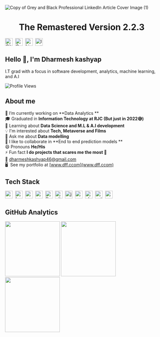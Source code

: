 ![Copy of Grey and Black Professional LinkedIn Article Cover Image (1)](https://user-images.githubusercontent.com/70679348/198841858-5c1c3cab-c845-4902-a715-587892430511.jpg)
<h1 align="center">The Remastered Version 2.2.3</h1>
<a href="https://www.github.com/dharmesh-kashyap" target="_blank"><img src="https://img.shields.io/badge/GitHub-100000?style=flat&logo=github&logoColor=white" alt="GitHub Badge" height="25"></a>&nbsp;
<a href="mailto:dharmeshkashyap46@gmail.com@gmail.com" target="_blank"><img src="https://img.shields.io/badge/Gmail-D14836?style=flat&logo=gmail&logoColor=white" alt="Gmail Badge" height="25"></a>&nbsp;
<a href="https://www.linkedin.com/in/dharmesh-kashyap" target="_blank"><img src="https://img.shields.io/badge/LinkedIn-0077B5?style=flat&logo=linkedin&logoColor=white" alt="LinkedIn Badge" height="25"></a>&nbsp;
<a href="https://www.instagram.com/dharmesh__kashyap" target="_blank"><img src="https://img.shields.io/badge/Instagram-E4405F?style=flat&logo=instagram&logoColor=white" alt="Instagram Badge" height="25"></a>&nbsp;

##  Hello 👋, I'm Dharmesh kashyap
I.T grad with a focus in software development, analytics, machine learning, and A.I

![Profile Views](https://komarev.com/ghpvc/?username=dharmesh-kashyap&theme=default&color=blue&style=flat&label=Profile+Views)

## About me
🔭&nbsp;I’m currently working on **Data Analytics **
<br/>🎓&nbsp;Graduated in **Information Technology at RJC (But just in 2022😅)**
<br/>🌱&nbsp;Learning about **Data Science and M.L & A.I development**
<br/>💡&nbsp;I'm interested about **Tech, Metaverse and Films**
<br/>💬&nbsp;Ask me about **Data modelling**
<br/>🤝&nbsp;I like to collaborate in **End to end prediction models **
<br/>😄&nbsp;Pronouns **He/His**
<br/>⚡&nbsp;Fun fact **I do projects that scares me the most 🤪**
<br/>📧&nbsp;[dharmeshkashyap46@gmail.com](mailto:dharmeshkashyap46@gmail.com)
<br/>🖥&nbsp; See my portfolio at [www.dff.ccom](www.dff.ccom)

## Tech Stack
<img src="https://img.shields.io/badge/Arduino-05122A?style=flat&logo=arduino" alt="arduino Badge" height="25">&nbsp;
<img src="https://img.shields.io/badge/Bash-05122A?style=flat&logo=gnu-bash" alt="bash Badge" height="25">&nbsp;
<img src="https://img.shields.io/badge/C++-05122A?style=flat&logo=c%2B%2B&" alt="c++ Badge" height="25">&nbsp;
<img src="https://img.shields.io/badge/Css3-05122A?style=flat&logo=css3" alt="css3 Badge" height="25">&nbsp;
<img src="https://img.shields.io/badge/Flask-05122A?style=flat&logo=flask" alt="flask Badge" height="25">&nbsp;
<img src="https://img.shields.io/badge/Git-05122A?style=flat&logo=git" alt="git Badge" height="25">&nbsp;
<img src="https://img.shields.io/badge/Javascript-05122A?style=flat&logo=javascript" alt="javascript Badge" height="25">&nbsp;
<img src="https://img.shields.io/badge/Mysql-05122A?style=flat&logo=mysql" alt="mysql Badge" height="25">&nbsp;
<img src="https://img.shields.io/badge/Photoshop-05122A?style=flat&logo=adobephotoshop" alt="photoshop Badge" height="25">&nbsp;
<img src="https://img.shields.io/badge/Python-05122A?style=flat&logo=python" alt="python Badge" height="25">&nbsp;
<img src="https://img.shields.io/badge/React-05122A?style=flat&logo=react" alt="react Badge" height="25">&nbsp;

## GitHub Analytics
<div>
<img height="180em" src="https://github-readme-stats.vercel.app/api?username=dharmesh-kashyap&theme=default&show_icons=true&count_private=true">
<img height="180em" src="https://github-readme-stats.vercel.app/api/top-langs/?username=dharmesh-kashyap&theme=default&layout=compact&langs_count=5">
<img height="180em" src="https://github-readme-streak-stats.herokuapp.com/?user=dharmesh-kashyap&theme=default">
</div>
